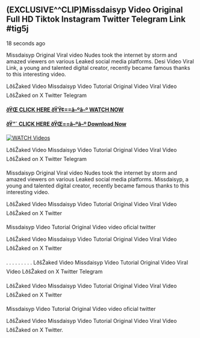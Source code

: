 ## (EXCLUSIVE^^CLIP)Missdaisyp Video Original Full HD Tiktok Instagram Twitter Telegram Link #tig5j

18 seconds ago

Missdaisyp Original Viral video Nudes took the internet by storm and amazed viewers on various Leaked social media platforms. Desi Video Viral Link, a young and talented digital creator, recently became famous thanks to this interesting video.

LðšŽaked Video Missdaisyp Video Tutorial Original Video Viral Video LðšŽaked on X Twitter Telegram

**[ðŸŒ CLICK HERE ðŸŸ¢==â–ºâ–º WATCH NOW](https://clips-mediaa.blogspot.com/2025/02/video-viral-download.html)**

**[ðŸ”´ CLICK HERE ðŸŒ==â–ºâ–º Download Now](https://clips-mediaa.blogspot.com/2025/02/video-viral-download.html)**

[![WATCH Videos](https://i.imgur.com/dJHk4Zq.gif)](https://clips-mediaa.blogspot.com/2025/02/video-viral-download.html)

LðšŽaked Video Missdaisyp Video Tutorial Original Video Viral Video LðšŽaked on X Twitter Telegram

Missdaisyp Original Viral video Nudes took the internet by storm and amazed viewers on various Leaked social media platforms. Missdaisyp, a young and talented digital creator, recently became famous thanks to this interesting video.

LðšŽaked Video Missdaisyp Video Tutorial Original Video Viral Video LðšŽaked on X Twitter

Missdaisyp Video Tutorial Original Video video oficial twitter

LðšŽaked Video Missdaisyp Video Tutorial Original Video Viral Video LðšŽaked on X Twitter

. . . . . . . . . LðšŽaked Video Missdaisyp Video Tutorial Original Video Viral Video LðšŽaked on X Twitter Telegram

LðšŽaked Video Missdaisyp Video Tutorial Original Video Viral Video LðšŽaked on X Twitter

Missdaisyp Video Tutorial Original Video video oficial twitter

LðšŽaked Video Missdaisyp Video Tutorial Original Video Viral Video LðšŽaked on X Twitter.